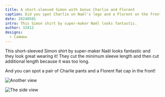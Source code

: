 ```yaml
---
title: A short-sleeved Simon with bonus Charlie and Florent
caption: Did you spot Charlie on Naël's legs and a Florent on the front?
date: 20240501
intro: This Simon shirt by super-maker Naël looks fantastic.
author: 32412
designs:
  - Саймон
---
```


This short-sleeved Simon shirt by super-maker Naël looks fantastic and they look great wearing it! They cut the minimum sleeve length and then cut additional length because it was too long.

And you can spot a pair of Charlie pants and a Florent flat cap in the front!

![Another view](https://imagedelivery.net/ouSuR9yY1bHt-fuAokSA5Q/showcase-a-short-sleeved-simon-with-bonus-charlie-and-florent-1/public "Another view")

![The side view](https://imagedelivery.net/ouSuR9yY1bHt-fuAokSA5Q/showcase-a-short-sleeved-simon-with-bonus-charlie-and-florent-2/public "The side view")
